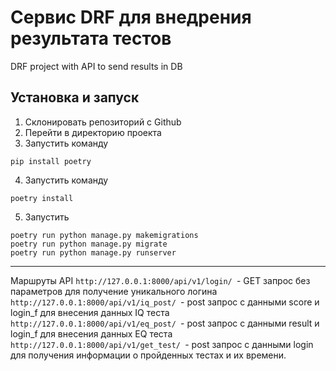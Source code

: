 # Сервис DRF для внедрения результата тестов
DRF project with API to send results in DB

## Установка и запуск
1. Склонировать репозиторий с Github
2. Перейти в директорию проекта
3. Запустить команду 
```
pip install poetry
```
4. Запустить команду
```
poetry install
```
5. Запустить 
```
poetry run python manage.py makemigrations
poetry run python manage.py migrate
poetry run python manage.py runserver
```

***
Маршруты API
```http://127.0.0.1:8000/api/v1/login/ ```- GET запрос без параметров для получение уникального логина
```http://127.0.0.1:8000/api/v1/iq_post/ ```- post запрос с данными score и login_f для внесения данных IQ теста
```http://127.0.0.1:8000/api/v1/eq_post/ ```- post запрос с данными result и login_f для внесения данных EQ теста
```http://127.0.0.1:8000/api/v1/get_test/ ```- post запрос с данными login для получения информации о пройденных тестах и их времени.